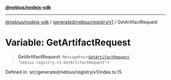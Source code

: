 [**@nebius/nodejs-sdk**](../../../../../README.md)

***

[@nebius/nodejs-sdk](../../../../../README.md) / [generated/nebius/registry/v1](../README.md) / GetArtifactRequest

# Variable: GetArtifactRequest

> **GetArtifactRequest**: `MessageFns`\<[`GetArtifactRequest`](../interfaces/GetArtifactRequest.md), `"nebius.registry.v1.GetArtifactRequest"`\>

Defined in: src/generated/nebius/registry/v1/index.ts:15
